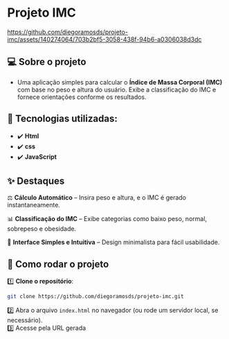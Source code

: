 # Projeto IMC

https://github.com/diegoramosds/projeto-imc/assets/140274064/703b2bf5-3058-438f-94b6-a0306038d3dc

## 💻 Sobre o projeto 

- Uma aplicação simples para calcular o **Índice de Massa Corporal (IMC)** com base no peso e altura do usuário. Exibe a classificação do IMC e fornece orientações conforme os resultados. 


## 🚀 Tecnologias utilizadas: 

- ✔️ **Html**
- ✔️ **css**
- ✔️ **JavaScript**


## ✨ Destaques

⚖️ **Cálculo Automático** – Insira peso e altura, e o IMC é gerado instantaneamente.

📊 **Classificação do IMC** – Exibe categorias como baixo peso, normal, sobrepeso e obesidade.

🎨 **Interface Simples e Intuitiva** – Design minimalista para fácil usabilidade.



## 🚀 Como rodar o projeto


1️⃣ **Clone o repositório**:  
```bash
git clone https://github.com/diegoramosds/projeto-imc.git
```
2️⃣ Abra o arquivo `index.html` no navegador (ou rode um servidor local, se necessário).<br>
3️⃣ Acesse pela URL gerada <br>

